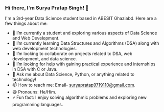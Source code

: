 ### Hi there, I'm Surya Pratap Singh! 👋

I'm a 3rd-year Data Science student based in ABESIT Ghaziabd. Here are a few things about me:

- 🔭 I’m currently a student and exploring various aspects of Data Science and Web Development.
- 🌱 I’m currently learning Data Structures and Algorithms (DSA) along with web development technologies.
- 👯 I’m looking to collaborate on projects related to DSA, web development, and data science.
- 🤔 I’m looking for help with gaining practical experience and internships in DSA with C or Java.
- 💬 Ask me about Data Science, Python, or anything related to technology!
- 📫 How to reach me: Email- suryapratap9719110@gmail.com.
- 😄 Pronouns: He/Him.
- ⚡ Fun fact: I enjoy solving algorithmic problems and exploring new programming languages.

<!-- Add any additional sections you'd like to include below -->



<!---
Surya0629/Surya0629 is a ✨ special ✨ repository because its `README.md` (this file) appears on your GitHub profile.
You can click the Preview link to take a look at your changes.
--->
